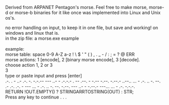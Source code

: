 Derived from ARPANET Pentagon's morse. Feel free to make morse, morse-d or morse-b binaries for it like once was implemented into Linux and Unix os's.

no error handling on input, to keep it in one file, but save and working! on windows and linux that is.<br>
in the zip file: a morse.exe example<br>
<br>
example:<br>
morse table: space 0-9 A-Z a-z ! \ $ ' " ( ) , . _ - / : ; = ? @ ERR<br>
morse actions: 1 [encode], 2 [binary morse encode], 3 [decode].<br>
choose action 1, 2 or 3<br>
3<br>
type or paste input and press [enter]<br>
.-. . - ..- .-. -.  -.-.-- --- ..- - .-.-.- . -- .--. - -.-- -.--. -.--.-  ..--..  ... - .-. .. -. --. .- .-. .-. - --- ... - .-. .. -. --. -.--. --- ..- - -.--.-  ---...  ... - .-. -.-.-.<br>
RETURN !OUT.EMPTY() ? STRINGARRTOSTRING(OUT) : STR;<br>
Press any key to continue . . .

